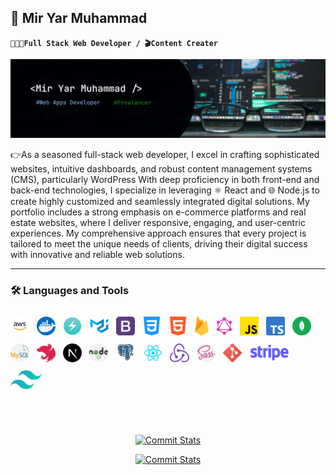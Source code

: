 ## 🤖 Mir Yar Muhammad

**`🧑🏻‍💻Full Stack Web Developer / 🎬Content Creater`**

![My_Info](./imgs/github_devBaanner.png)

👉As a seasoned full-stack web developer, I excel in crafting sophisticated websites, intuitive dashboards, and robust content management systems (CMS), particularly WordPress With deep proficiency in both front-end and back-end technologies, I specialize in leveraging ⚛️ React and 🌐 Node.js to create highly customized and seamlessly integrated digital solutions. My portfolio includes a strong emphasis on e-commerce platforms and real estate websites, where I deliver responsive, engaging, and user-centric experiences. My comprehensive approach ensures that every project is tailored to meet the unique needs of clients, driving their digital success with innovative and reliable web solutions.

---

### 🛠️ Languages and Tools

<p align="left"> 
 <img  src="./imgs/skills/AWS.png" alt="AWS Cloud Logo" height="30px" style="padding-right: 8px;padding-top: 10px;">
 <img  src="./imgs/skills/docker.png" alt="Docker Logo" height="30px" style="padding-right: 8px;padding-top: 10px;">
 <img  src="./imgs/skills/chakra ui.png" alt="Chackra UI Logo" height="30px" style="padding-right: 8px;padding-top: 10px;">
 <img  src="./imgs/skills/mui.png" alt="MUI Logo" height="30px" style="padding-right: 8px;padding-top: 10px;">
 <img  src="./imgs/skills/bootstrap.png" alt="Bootstrap Logo" height="30px" style="padding-right: 8px;padding-top: 10px;">
 <img  src="./imgs/skills/css-3.png" alt="CSS Logo" height="30px" style="padding-right: 8px;padding-top: 10px;">
 <img  src="./imgs/skills/html.png" alt="HTML Logo" height="30px" style="padding-right: 8px;padding-top: 10px;">
 <img  src="./imgs/skills/firebase.png" alt="Firebase Logo" height="30px" style="padding-right: 8px;padding-top: 10px;">
 <img  src="./imgs/skills/graphql.png" alt="Graphql Logo" height="30px" style="padding-right: 8px;padding-top: 10px;">
 <img  src="./imgs/skills/js.png" alt="Javascript Logo" height="30px" style="padding-right: 8px;padding-top: 10px;">
 <img  src="./imgs/skills/typescript.png" alt="Typescript Logo" height="30px" style="padding-right: 8px;padding-top: 10px;">
 <img  src="./imgs/skills/mongodb.png" alt="Mongodb Logo" height="30px" style="padding-right: 8px;padding-top: 10px;">
 <img  src="./imgs/skills/mysql.png" alt="Mysql Logo" height="30px" style="padding-right: 8px;padding-top: 10px;">
 <img  src="./imgs/skills/Nest.js.png" alt="NestJs Logo" height="30px" style="padding-right: 8px;padding-top: 10px;">
 <img  src="./imgs/skills/next.png" alt="NextJs Logo" height="30px" style="padding-right: 8px;padding-top: 10px;">
 <img  src="./imgs/skills/nodejs.png" alt="NodeJs Logo" height="30px" style="padding-right: 8px;padding-top: 10px;">
 <img  src="./imgs/skills/postgresql.png" alt="Postgresql Logo" height="30px" style="padding-right: 8px;padding-top: 10px;">
 <img  src="./imgs/skills/ReactJs.png" alt="React Logo" height="30px" style="padding-right: 8px;padding-top: 10px;">
 <img  src="./imgs/skills/redux.png" alt="Redux Logo" height="30px" style="padding-right: 8px;padding-top: 10px;">
 <img  src="./imgs/skills/sass.png" alt="SASS Logo" height="30px" style="padding-right: 8px;padding-top: 10px;">
 <img  src="./imgs/skills/social.png" alt="Git Version Control Logo" height="30px" style="padding-right: 8px;padding-top: 10px;">
 <img  src="./imgs/skills/stripe.png" alt="Stripe Payment Logo" height="30px" style="padding-right: 8px;padding-top: 10px;">
 <img  src="./imgs/skills/tailwind-css.png" alt="Tailwind Css Logo" height="30px" style="padding-right: 8px;padding-top: 10px;">
</p>
<br/>

<div align="center">

#

[![Commit Stats](https://github-readme-activity-graph.vercel.app/graph?username=Yarmuhammadtalpur&theme=github&days=14)](https://github.com/Yarmuhammadtalpur#gh-light-mode-only)

[![Commit Stats](https://github-readme-activity-graph.vercel.app/graph?username=Yarmuhammadtalpur&theme=react-dark&days=14)](https://github.com/Yarmuhammadtalpur#gh-dark-mode-only)

## </div>
